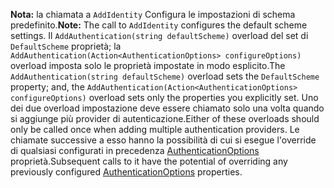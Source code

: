 <span data-ttu-id="e3223-101">**Nota:** la chiamata a `AddIdentity` Configura le impostazioni di schema predefinito.</span><span class="sxs-lookup"><span data-stu-id="e3223-101">**Note:** The call to `AddIdentity` configures the default scheme settings.</span></span> <span data-ttu-id="e3223-102">Il `AddAuthentication(string defaultScheme)` overload del set di `DefaultScheme` proprietà; la `AddAuthentication(Action<AuthenticationOptions> configureOptions)` overload imposta solo le proprietà impostate in modo esplicito.</span><span class="sxs-lookup"><span data-stu-id="e3223-102">The `AddAuthentication(string defaultScheme)` overload sets the `DefaultScheme` property; and, the `AddAuthentication(Action<AuthenticationOptions> configureOptions)` overload sets only the properties you explicitly set.</span></span> <span data-ttu-id="e3223-103">Uno dei due overload impostazione deve essere chiamato solo una volta quando si aggiunge più provider di autenticazione.</span><span class="sxs-lookup"><span data-stu-id="e3223-103">Either of these overloads should only be called once when adding multiple authentication providers.</span></span> <span data-ttu-id="e3223-104">Le chiamate successive a esso hanno la possibilità di cui si esegue l'override di qualsiasi configurati in precedenza [AuthenticationOptions](https://docs.microsoft.com/aspnet/core/api/microsoft.aspnetcore.builder.authenticationoptions) proprietà.</span><span class="sxs-lookup"><span data-stu-id="e3223-104">Subsequent calls to it have the potential of overriding any previously configured [AuthenticationOptions](https://docs.microsoft.com/aspnet/core/api/microsoft.aspnetcore.builder.authenticationoptions) properties.</span></span>
